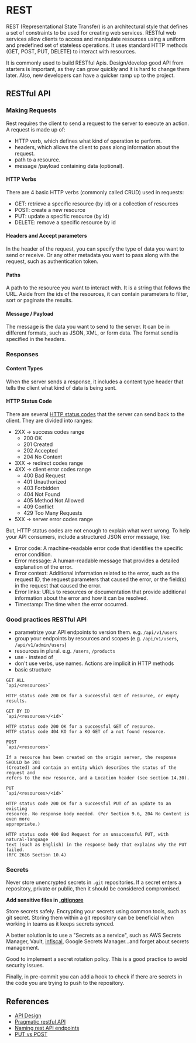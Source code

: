 # REST

REST (Representational State Transfer) is an architectural style that defines a
set of constraints to be used for creating web services. RESTful web services
allow clients to access and manipulate resources using a uniform and predefined
set of stateless operations. It uses standard HTTP methods (GET, POST, PUT,
DELETE) to interact with resources.

It is commonly used to build RESTful Apis. Design/develop good API from starters
is important, as they can grow quickly and it is hard to change them later.
Also, new developers can have a quicker ramp up to the project.

## RESTful API

### Making Requests

Rest requires the client to send a request to the server to execute an action. A
request is made up of:

- HTTP verb, which defines what kind of operation to perform.
- headers, which allows the client to pass along information about the request.
- path to a resource.
- message /payload containing data (optional).

#### HTTP Verbs

There are 4 basic HTTP verbs (commonly called CRUD) used in requests:

- GET: retrieve a specific resource (by id) or a collection of resources
- POST: create a new resource
- PUT: update a specific resource (by id)
- DELETE: remove a specific resource by id

#### Headers and Accept parameters

In the header of the request, you can specify the type of data you want to send
or receive. Or any other metadata you want to pass along with the request, such
as authentication token.

#### Paths

A path to the resource you want to interact with. It is a string that follows
the URL. Aside from the ids of the resources, it can contain parameters to
filter, sort or paginate the results.

#### Message / Payload

The message is the data you want to send to the server. It can be in different
formats, such as JSON, XML, or form data. The format send is specified in the
headers.

### Responses

#### Content Types

When the server sends a response, it includes a content type header that tells
the client what kind of data is being sent.

#### HTTP Status Code

There are several
[HTTP status codes](https://developer.mozilla.org/en-US/docs/Web/HTTP/Status)
that the server can send back to the client. They are divided into ranges:

- 2XX -> success codes range
  - 200 OK
  - 201 Created
  - 202 Accepted
  - 204 No Content
- 3XX -> redirect codes range
- 4XX -> client error codes range
  - 400 Bad Request
  - 401 Unauthorized
  - 403 Forbidden
  - 404 Not Found
  - 405 Method Not Allowed
  - 409 Conflict
  - 429 Too Many Requests
- 5XX -> server error codes range

But, HTTP status codes are not enough to explain what went wrong. To help your
API consumers, include a structured JSON error message, like:

- Error code: A machine-readable error code that identifies the specific error
  condition.
- Error message: A human-readable message that provides a detailed explanation
  of the error.
- Error context: Additional information related to the error, such as the
  request ID, the request parameters that caused the error, or the field(s) in
  the request that caused the error.
- Error links: URLs to resources or documentation that provide additional
  information about the error and how it can be resolved.
- Timestamp: The time when the error occurred.

### Good practices RESTful API

- parametrize your API endpoints to version them. e.g. `/api/v1/users`
- group your endpoints by resources and scopes (e.g. `/api/v1/users`,
  `/api/v1/admin/users`)
- resources in plural. e.g. `/users`, `/products`
- use `-` instead of `_`
- don't use verbs, use names. Actions are implicit in HTTP methods
- basic structure

```text
GET ALL
`api/<resources>`

HTTP status code 200 OK for a successful GET of resource, or empty results.

GET BY ID
`api/<resources>/<id>`

HTTP status code 200 OK for a successful GET of resource.
HTTP status code 404 KO for a KO GET of a not found resource.

POST
`api/<resources>`

If a resource has been created on the origin server, the response SHOULD be 201
(Created) and contain an entity which describes the status of the request and
refers to the new resource, and a Location header (see section 14.30).

PUT
`api/<resources>/<id>`

HTTP status code 200 OK for a successful PUT of an update to an existing
resource. No response body needed. (Per Section 9.6, 204 No Content is even more
appropriate.)

HTTP status code 400 Bad Request for an unsuccessful PUT, with natural-language
text (such as English) in the response body that explains why the PUT failed.
(RFC 2616 Section 10.4)
```

### Secrets

Never store unencrypted secrets in `.git` repositories. If a secret enters a
repository, private or public, then it should be considered compromised.

**Add sensitive files in [.gitignore](https://github.com/github/gitignore/blob/main/Python.gitignore)**

Store secrets safely. Encrypting your secrets using common tools, such as git
secret. Storing them within a git repository can be beneficial when working in
teams as it keeps secrets synced.

A better solution is to use a "Secrets as a service", such as AWS Secrets
Manager, Vault, [infiscal](https://github.com/Infisical/infisical), Google
Secrets Manager...and forget about secrets management.

Good to implement a secret rotation policy. This is a good practice to avoid
security issues.

Finally, in pre-commit you can add a hook to check if there are secrets in the
code you are trying to push to the repository.

## References

- [API Design](http://apistylebook.com/design/topics/)
- [Pragmatic restful API](https://www.vinaysahni.com/best-practices-for-a-pragmatic-restful-api)
- [Naming rest API endpoints](https://blog.dreamfactory.com/best-practices-for-naming-rest-api-endpoints/)
- [PUT vs POST](https://restfulapi.net/rest-put-vs-post/)
